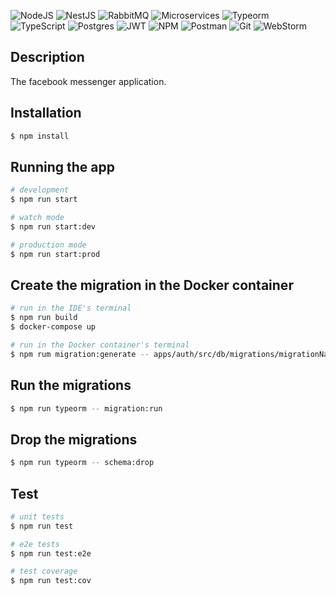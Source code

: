 ![NodeJS](https://img.shields.io/badge/node.js-6DA55F?style=for-the-badge&logo=node.js&logoColor=white)
![NestJS](https://img.shields.io/badge/nestjs-%23E0234E.svg?style=for-the-badge&logo=nestjs&logoColor=white)
![RabbitMQ](https://img.shields.io/badge/Rabbitmq-FF6600?style=for-the-badge&logo=rabbitmq&logoColor=white)
![Microservices](https://img.shields.io/badge/Microservices-6600?style=for-the-badge&logo=microservices&logoColor=white)
![Typeorm](https://img.shields.io/badge/{_Typeorm_}-%21E0234E.svg?style=for-the-badge&logo=typeorm&logoColor=white)
![TypeScript](https://img.shields.io/badge/typescript-%23007ACC.svg?style=for-the-badge&logo=typescript&logoColor=white)
![Postgres](https://img.shields.io/badge/postgres-%23316192.svg?style=for-the-badge&logo=postgresql&logoColor=white)
![JWT](https://img.shields.io/badge/JWT-black?style=for-the-badge&logo=JSON%20web%20tokens)
![NPM](https://img.shields.io/badge/NPM-%23000000.svg?style=for-the-badge&logo=npm&logoColor=white)
![Postman](https://img.shields.io/badge/Postman-FF6C37?style=for-the-badge&logo=postman&logoColor=white)
![Git](https://img.shields.io/badge/git-%23F05033.svg?style=for-the-badge&logo=git&logoColor=white)
![WebStorm](https://img.shields.io/badge/webstorm-143?style=for-the-badge&logo=webstorm&logoColor=white&color=black)

## Description
The facebook messenger application.

## Installation

```bash
$ npm install
```
## Running the app

```bash
# development
$ npm run start

# watch mode
$ npm run start:dev

# production mode
$ npm run start:prod
```
## Create the migration in the Docker container
```bash
# run in the IDE's terminal
$ npm run build
$ docker-compose up

# run in the Docker container's terminal
$ npm rum migration:generate -- apps/auth/src/db/migrations/migrationName
```

## Run the migrations
```bash
$ npm run typeorm -- migration:run
```

## Drop the migrations
```bash
$ npm run typeorm -- schema:drop
```

## Test

```bash
# unit tests
$ npm run test

# e2e tests
$ npm run test:e2e

# test coverage
$ npm run test:cov
```
